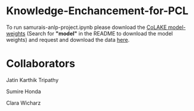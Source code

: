 # Knowledge-Enchancement-for-PCL

To run samurais-anlp-project.ipynb please download the [CoLAKE model-weights](https://github.com/txsun1997/CoLAKE) (Search for **"model"** in the README to download the model weights) and request and download the data [here](https://github.com/Perez-AlmendrosC/dontpatronizeme). 

# Collaborators
Jatin Karthik Tripathy 

Sumire Honda

Clara Wicharz
